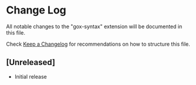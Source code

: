 # Change Log

All notable changes to the "gox-syntax" extension will be documented in this file.

Check [Keep a Changelog](http://keepachangelog.com/) for recommendations on how to structure this file.

## [Unreleased]

- Initial release